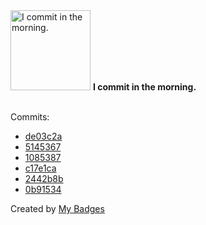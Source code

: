 <img src="https://my-badges.github.io/my-badges/morning-commits.png" alt="I commit in the morning." title="I commit in the morning." width="128">
<strong>I commit in the morning.</strong>
<br><br>

Commits:

- <a href="https://github.com/snyssen/nixos-config/commit/de03c2a6ae4a12304b740df35c244643b6f2441f">de03c2a</a>
- <a href="https://github.com/snyssen/infra-snyssen.be/commit/514536784d26c4c1f8252cfc313a4aa05ecafe07">5145367</a>
- <a href="https://github.com/snyssen/nixos-config/commit/1085387d5eeb4c7fef8d5ee0b6e17e523a76fbfb">1085387</a>
- <a href="https://github.com/snyssen/infra-snyssen.be/commit/c17e1caa27c32d1f42b778b0be8d620f9a6dc7c3">c17e1ca</a>
- <a href="https://github.com/snyssen/infra-snyssen.be/commit/2442b8bbbf6b4e4a7626ae4e40a474ef7042e335">2442b8b</a>
- <a href="https://github.com/snyssen/infra-snyssen.be/commit/0b91534d76ec149a2ffdf7368420adc601804ef8">0b91534</a>


Created by <a href="https://github.com/my-badges/my-badges">My Badges</a>